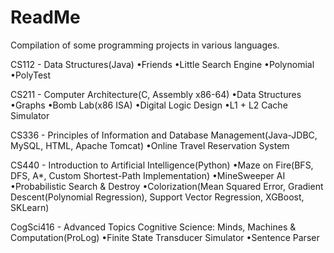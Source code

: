 # ReadMe

Compilation of some programming projects in various languages.

CS112 - Data Structures(Java)
  •Friends
  •Little Search Engine
  •Polynomial
  •PolyTest
  
CS211 - Computer Architecture(C, Assembly x86-64)
  •Data Structures
  •Graphs
  •Bomb Lab(x86 ISA)
  •Digital Logic Design
  •L1 + L2 Cache Simulator
  
CS336 - Principles of Information and Database Management(Java-JDBC, MySQL, HTML, Apache Tomcat)
  •Online Travel Reservation System
  
CS440 - Introduction to Artificial Intelligence(Python)
  •Maze on Fire(BFS, DFS, A*, Custom Shortest-Path Implementation)
  •MineSweeper AI
  •Probabilistic Search & Destroy
  •Colorization(Mean Squared Error, Gradient Descent(Polynomial Regression), Support Vector Regression, XGBoost, SKLearn)
  
CogSci416 - Advanced Topics Cognitive Science: Minds, Machines & Computation(ProLog)
  •Finite State Transducer Simulator
  •Sentence Parser
